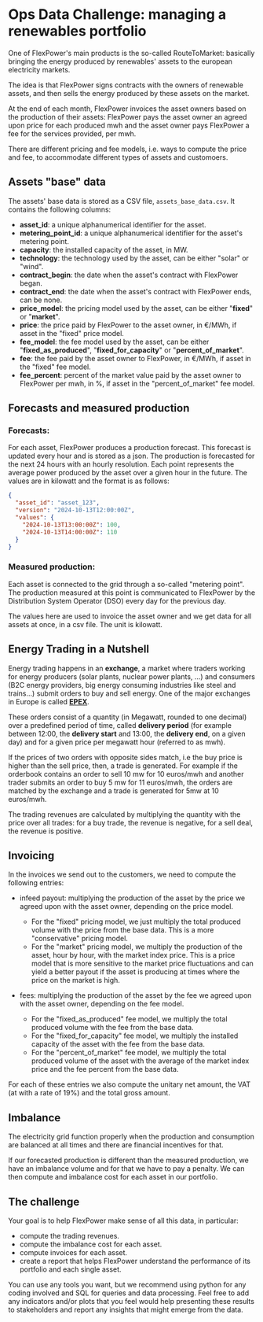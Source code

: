 # Ops Data Challenge: managing a renewables portfolio

One of FlexPower's main products is the so-called RouteToMarket: basically bringing the energy produced by renewables' 
assets to the european electricity markets.

The idea is that FlexPower signs contracts with the owners of renewable assets, and then sells the energy produced by these assets on the market. 

At the end of each month, FlexPower invoices the asset owners based on the production of their assets: 
FlexPower pays the asset owner an agreed upon price for each produced mwh and the asset owner pays FlexPower 
a fee for the services provided, per mwh. 

There are different pricing and fee models, i.e. ways to compute the price and fee, to accommodate different types of assets and customoers.

## Assets "base" data

The assets' base data is stored as a CSV file, `assets_base_data.csv`. It contains the following columns:
- **asset_id**: a unique alphanumerical identifier for the asset.
- **metering_point_id**: a unique alphanumerical identifier for the asset's metering point.
- **capacity**: the installed capacity of the asset, in MW.
- **technology**: the technology used by the asset, can be either "solar" or "wind".
- **contract_begin**: the date when the asset's contract with FlexPower began.
- **contract_end**: the date when the asset's contract with FlexPower ends, can be none.
- **price_model**: the pricing model used by the asset, can be either "**fixed**" or "**market**".
- **price**: the price paid by FlexPower to the asset owner, in €/MWh, if asset in the "fixed" price model.
- **fee_model**: the fee model used by the asset, can be either "**fixed_as_produced**", "**fixed_for_capacity**" or "**percent_of_market**".
- **fee**: the fee paid by the asset owner to FlexPower, in €/MWh, if asset in the "fixed" fee model.
- **fee_percent**: percent of the market value paid by the asset owner to FlexPower per mwh, in %, if asset in the "percent_of_market" fee model.

##  Forecasts and measured production

### Forecasts:
For each asset, FlexPower produces a production forecast. This forecast is updated every hour and is stored as a json. 
The production is forecasted for the next 24 hours with an hourly resolution. 
Each point represents the average power produced by the asset over a given hour in the future.
The values are in kilowatt and the format is as follows:

```json
{
  "asset_id": "asset_123",
  "version": "2024-10-13T12:00:00Z",
  "values": {
    "2024-10-13T13:00:00Z": 100,
    "2024-10-13T14:00:00Z": 110
  }
}
```

### Measured production:
Each asset is connected to the grid through a so-called "metering point". 
The production measured at this point is communicated to FlexPower by the Distribution System Operator (DSO) every day for the previous day. 

The values here are used to invoice the asset owner and we get data for all assets at once, in a csv file. The unit is kilowatt.


## Energy Trading in a Nutshell

Energy trading happens in an **exchange**, a market where traders working for energy producers 
(solar plants, nuclear power plants, ...) and consumers (B2C energy providers, big 
energy consuming industries like steel and trains...) submit orders to buy and sell energy.
One of the major exchanges in Europe is called [**EPEX**](https://en.wikipedia.org/wiki/European_Power_Exchange).

These orders consist of a quantity (in Megawatt, rounded to one decimal) over a predefined period of
time, called **delivery period** (for example between 12:00, the **delivery start** and 13:00, 
the **delivery end**, on a given day) and for a given price per megawatt hour (referred to as mwh).

If the prices of two orders with opposite sides match, i.e the buy price is higher than the sell price, 
then, a trade is generated. 
For example if the orderbook contains an order to sell 10 mw for 10 euros/mwh and another trader 
submits an order to buy 5 mw for 11 euros/mwh, the orders are matched by the exchange and a trade is 
generated for 5mw at 10 euros/mwh.

The trading revenues are calculated by multiplying the quantity with the price over all trades: for a buy trade, the revenue is 
negative, for a sell deal, the revenue is positive.

## Invoicing
In the invoices we send out to the customers, we need to compute the following entries:
* infeed payout: multiplying the production of the asset by the price we agreed upon with the asset owner, depending on the price model. 

    * For the "fixed" pricing model, we just multiply the total produced volume with the price from the base data. This is a more "conservative" pricing model.
    * For the "market" pricing model, we multiply the production of the asset, hour by hour, with the market index price. This is a price model that is more sensitive to the market price fluctuations and can yield a better payout if the asset is producing at times where the price on the market is high.

* fees: multiplying the production of the asset by the fee we agreed upon with the asset owner, depending on the fee model.
    * For the "fixed_as_produced" fee model, we multiply the total produced volume with the fee from the base data.
    * For the "fixed_for_capacity" fee model, we multiply the installed capacity of the asset with the fee from the base data.
    * For the "percent_of_market" fee model, we multiply the total produced volume of the asset with the average of the market index price and the fee percent from the base data.

For each of these entries we also compute the unitary net amount, the VAT (at with a rate of 19%) and the total gross amount.

## Imbalance

The electricity grid function properly when the production and consumption are balanced at all times and there are financial incentives for that.

If our forecasted production is different than the measured production, we have an imbalance volume and for that we have to pay a penalty.
We can then compute and imbalance cost for each asset in our portfolio.

## The challenge

Your goal is to help FlexPower make sense of all this data, in particular:
- compute the trading revenues.
- compute the imbalance cost for each asset.
- compute invoices for each asset.
- create a report that helps FlexPower understand the performance of its portfolio and each single asset.

You can use any tools you want, but we recommend using python for any coding involved and SQL for queries and data processing.
Feel free to add any indicators and/or plots that you feel would help presenting these results to stakeholders and 
report any insights that might emerge from the data. 



